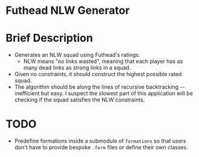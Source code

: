 # Futhead NLW Generator

# Brief Description
- Generates an NLW squad using Futhead's ratings.
    - NLW means "no links wasted", meaning that each player has as many dead links as strong links in a squad.
- Given no constraints, it should construct the highest possible rated squad.
- The algorithm should be along the lines of recursive backtracking -- inefficient but easy. I suspect the slowest part of this application will be checking if the squad satisfies the NLW constraints.

# TODO
- Predefine formations inside a submodule of `formations` so that users don't have to provide bespoke `.form` files or define their own classes.

